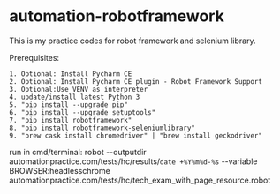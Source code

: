 # automation-robotframework

This is my practice codes for robot framework and selenium library.

Prerequisites:

	1. Optional: Install Pycharm CE  
	2. Optional: Install Pycharm CE plugin - Robot Framework Support
	3. Optional:Use VENV as interpreter
	4. update/install latest Python 3
	5. "pip install --upgrade pip"
	6. "pip install --upgrade setuptools"
	7. "pip install robotframework"
	8. "pip install robotframework-seleniumlibrary"
	9. "brew cask install chromedriver" | "brew install geckodriver"
  
run in cmd/terminal: robot --outputdir automationpractice.com/tests/hc/results/`date +%Y%m%d-%s` --variable BROWSER:headlesschrome automationpractice.com/tests/hc/tech_exam_with_page_resource.robot
